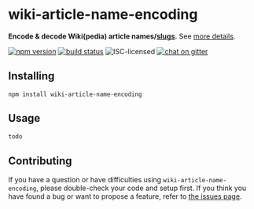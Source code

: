 # wiki-article-name-encoding

**Encode & decode Wiki(pedia) article names/[slugs](https://en.wikipedia.org/wiki/Semantic_URL#Slug).** See [more details](https://en.wikipedia.org/wiki/Wikipedia:Page_name#Spaces.2C_underscores_and_character_coding).

[![npm version](https://img.shields.io/npm/v/wiki-article-name-encoding.svg)](https://www.npmjs.com/package/wiki-article-name-encoding)
[![build status](https://img.shields.io/travis/derhuerst/wiki-article-name-encoding.svg)](https://travis-ci.org/derhuerst/wiki-article-name-encoding)
![ISC-licensed](https://img.shields.io/github/license/derhuerst/wiki-article-name-encoding.svg)
[![chat on gitter](https://badges.gitter.im/derhuerst.svg)](https://gitter.im/derhuerst)


## Installing

```shell
npm install wiki-article-name-encoding
```


## Usage

```js
todo
```


## Contributing

If you have a question or have difficulties using `wiki-article-name-encoding`, please double-check your code and setup first. If you think you have found a bug or want to propose a feature, refer to [the issues page](https://github.com/derhuerst/wiki-article-name-encoding/issues).
